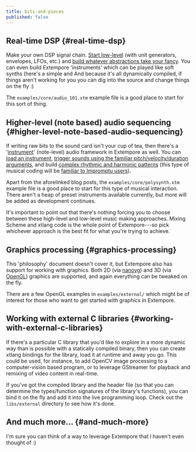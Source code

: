 ```yaml
---
title: bits-and-pieces
published: false
---
```


## Real-time DSP {#real-time-dsp}

Make your own DSP signal chain. [Start
low-level](2012-06-07-dsp-basics-in-extempore.org) (with unit generators,
envelopes, LFOs, etc.) and [build whatever abstractions take your
fancy](2012-06-07-more-dsp-and-extempore-types.org). You can even build
Extempore 'instruments' which can be played like soft synths (here's a simple
and And because it's all dynamically compiled, if things aren't working for you
you can dig into the source and change things on the fly :)

The `examples/core/audio_101.xtm` example file is a good place to start
for this sort of thing.

## Higher-level (note based) audio sequencing {#higher-level-note-based-audio-sequencing}

If writing raw bits to the sound card isn't your cup of tea, then there's a
'[instrument](2012-10-16-a-really-simple-instrument.org)' (note-level) audio
framework in Extempore as well. You can [load an
instrument](2012-10-17-loading-and-using-a-sampler.org), [trigger sounds using
the familiar pitch/velocity/duration
arguments](2012-10-15-playing-an-instrument-part-i.org), and build [complex
rhythmic and harmonic patterns](2012-10-15-playing-an-instrument-part-ii.org)
(this type of musical coding will be [familiar to Impromptu
users](2012-10-15-extempore-for-impromptu-users.org)).

Apart from the aforelinked blog posts, the `examples/core/polysynth.xtm` example
file is a good place to start for this type of musical interaction. There aren't
a heap of preset instruments available currently, but more will be added as
development continues.

It's important to point out that there's nothing forcing you to choose between
these high-level and low-level music making approaches. Mixing Scheme and xtlang
code is the whole point of Extempore---so pick whichever approach is the best
fit for what you're trying to achieve.

## Graphics processing {#graphics-processing}

This 'philosophy' document doesn't cover it, but Extempore also has support for
working with graphics. Both 2D (via [nanovg]()) and 3D (via
[OpenGL](http://www.opengl.org)) graphics are supported, and again everything
can be tweaked on the fly.

There are a few OpenGL examples in `examples/external/` which might be
of interest for those who want to get started with graphics in
Extempore.

## Working with external C libraries {#working-with-external-c-libraries}

If there's a particular C library that you'd like to explore in a more dynamic
way than is possible with a statically compiled binary, then you can create
xtlang bindings for the library, load it at runtime and away you go. This could
be used, for instance, to add OpenCV image processing to a computer-vision based
program, or to leverage GStreamer for playback and remixing of video content in
real-time.

If you've got the compiled library and the header file (so that you can
determine the types/function signatures of the library's functions), you can
bind it on the fly and add it into the live programming loop. Check out the
`libs/external` directory to see how it's done.

## And much more… {#and-much-more}

I'm sure you can think of a way to leverage Extempore that I haven't
even thought of :)
